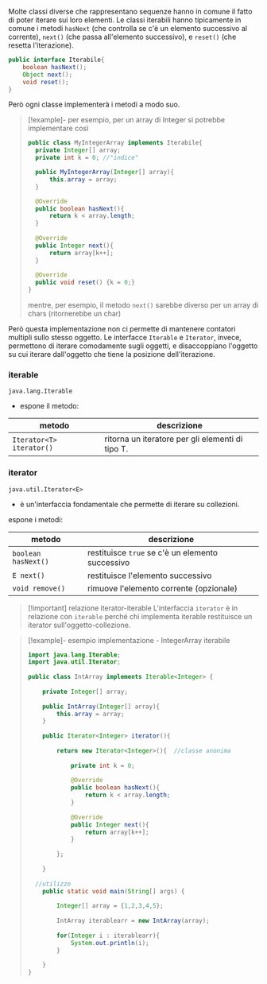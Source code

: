 Molte classi diverse che rappresentano sequenze hanno in comune il fatto di poter iterare sui loro elementi.
Le classi iterabili hanno tipicamente in comune i metodi `hasNext` (che controlla se c'è un elemento successivo al corrente), `next()` (che passa all'elemento successivo), e `reset()` (che resetta l'iterazione).
```java
public interface Iterabile{
	boolean hasNext();
	Object next();
	void reset();
}
```

Però ogni classe implementerà i metodi a modo suo.

> [!example]-
> per esempio, per un array di Integer si potrebbe implementare così
> ```java
> public class MyIntegerArray implements Iterabile{
> 	private Integer[] array;
> 	private int k = 0; //"indice"
> 
> 	public MyIntegerArray(Integer[] array){
> 		this.array = array;
> 	}
> 
> 	@Override
> 	public boolean hasNext(){
> 		return k < array.length;
> 	}
> 	
> 	@Override
> 	public Integer next(){
> 		return array[k++];
> 	}
> 	
> 	@Override
> 	public void reset() {k = 0;}
> }
> ```
> mentre, per esempio, il metodo `next()` sarebbe diverso per un array di chars (ritornerebbe un char)


Però questa implementazione non ci permette di mantenere contatori multipli sullo stesso oggetto.
Le interfacce `Iterable` e `Iterator`, invece, permettono di iterare comodamente sugli oggetti, e disaccoppiano l'oggetto su cui iterare dall'oggetto che tiene la posizione dell'iterazione.

### iterable
`java.lang.Iterable`
- espone il metodo:

| metodo                   | descrizione                                      |
| ------------------------ | ------------------------------------------------ |
| `Iterator<T> iterator()` | ritorna un iteratore per gli elementi di tipo T. |

### iterator
`java.util.Iterator<E>`
- è un'interfaccia fondamentale che permette di iterare su collezioni.

espone i metodi:

| metodo              | descrizione                                      |
| ------------------- | ------------------------------------------------ |
| `boolean hasNext()` | restituisce `true` se c'è un elemento successivo |
| `E next()`          | restituisce l'elemento successivo                |
| `void remove()`     | rimuove l'elemento corrente (opzionale)          |
>[!important] relazione iterator-iterable
>L'interfaccia `iterator` è in relazione con `iterable` perché chi implementa iterable restituisce un iterator sull'oggetto-collezione.



> [!example]- esempio implementazione - IntegerArray iterabile
> 
> ```java
> import java.lang.Iterable;  
> import java.util.Iterator;  
>   
> public class IntArray implements Iterable<Integer> {  
>   
>     private Integer[] array;  
>   
>     public IntArray(Integer[] array){  
>         this.array = array;  
>     }  
>   
>     public Iterator<Integer> iterator(){  
>   
>         return new Iterator<Integer>(){  //classe anonima
>   
>             private int k = 0;  
>   
>             @Override  
>             public boolean hasNext(){  
>                 return k < array.length;  
>             }  
>   
>             @Override  
>             public Integer next(){  
>                 return array[k++];  
>             }  
>   
>         };  
>   
>     }  
>   
>   //utilizzo
>     public static void main(String[] args) {  
>   
>         Integer[] array = {1,2,3,4,5};  
>   
>         IntArray iterablearr = new IntArray(array);  
>   
>         for(Integer i : iterablearr){  
>             System.out.println(i);  
>         }  
>   
>     }  
> }
> ```